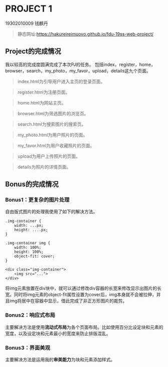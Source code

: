 # PROJECT 1
19302010009 钱麒丹
> 静态网址:https://hakureireimuovo.github.io/fdu-19ss-web-project/

## Project的完成情况
我以较高的完成度圆满完成了本次PJ的任务。
包括index，register，home，browser，search，my_photo，my_favor，upload，details这九个页面。
> index.html为引导用户进入主页的登录页面。

> register.html为注册页面。

> home.html为网站主页。

> browser.html为筛选图片的浏览页。

> search.html为搜索图片的搜索页。

> my_photo.html为用户照片的页面。

> my_favor.html为用户收藏照片的页面。

> upload为用户上传照片的页面。

> details为照片的详情页面。

## Bonus的完成情况
### Bonus1：更复杂的图片处理
自由版式图片的处理我使用了如下的解决方法。
```
.img-container {
    width: ...px;
    height: ....px;
}

.img-container img {
    width: 100%;
    height: 100%;
    object-fit: cover;
}

<div class="img-container">
    <img src="...">
</div>
```
将img元素放置在div块中，就可以通过修改div容器的长宽来修改显示出图片的长宽。同时将img元素的object-fit属性设置为cover后，img本身就不会被拉伸，并且img将居中在容器中显示，借此完成了非正方形图片的裁剪。
### Bonus2：响应式布局
主要解决方法是使用**流动式布局**为各个页面布局。比如使用百分比设定块和元素的宽度，以及设定块和元素最小的宽度来防止排版混乱。
### Bonus3：界面美观
主要解决方法是运用我的**审美能力**为块和元素添加样式。